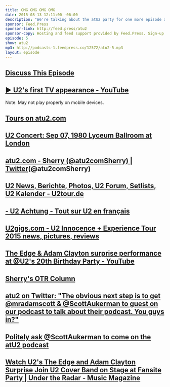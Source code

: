 ```yaml
---
title: OMG OMG OMG OMG
date: 2015-08-13 12:11:00 -06:00
description: "We're talking about the atU2 party for one more episode along with your #askatu2 questions and a roundtable discussion about the last few shows in New York."
sponsor: Feed.Press
sponsor-link: http://feed.press/atu2
sponsor-copy: Hosting and feed support provided by Feed.Press. Sign-up today and try FeedPress on a 14 day trial (no contracts or commitments). Use promo code "atu2" during checkout to get 10% off your first year.
episode: 5
show: atu2
mp3: http://podcasts-1.feedpress.co/12572/atu2-5.mp3
layout: episode
---
```


## [Discuss This Episode](https://www.reddit.com/r/Goodstuff_fm/comments/3gtbr1/the_atu2_podcast_5_omg_omg_omg_omg/)

## [▶ U2's first TV appearance - YouTube](https://www.youtube.com/watch?v=kLQ4Exa8qFM)
Note: May not play properly on mobile devices.

## [Tours on atu2.com](http://tours.atu2.com/)

## [U2 Concert: Sep 07, 1980 Lyceum Ballroom at London](http://tours.atu2.com/concert/lyceum-ballroom-london-sep-07-1980)

## [atu2.com - Sherry (@atu2comSherry) | Twitter](https://twitter.com/atu2comsherry)(@atu2comSherry)

## [U2 News, Berichte, Photos, U2 Forum, Setlists, U2 Kalender - U2tour.de](http://u2tour.de/)

## [- U2 Achtung - Tout sur U2 en français](http://u2achtung.com/)

## [U2gigs.com - U2 Innocence + Experience Tour 2015 news, pictures, reviews](http://www.u2gigs.com/)

## [The Edge & Adam Clayton surprise performance at @U2's 20th Birthday Party - YouTube](https://www.youtube.com/watch?v=61jx9VlWkqg)

## [Sherry's OTR Column](http://www.atu2.com/news/column-off-the-record-vol-15-683.html)

## [atu2 on Twitter: "The obvious next step is to get @mradamscott & @ScottAukerman to guest on our podcast to talk about their podcast. You guys in?"](https://twitter.com/atu2/status/629360982972858368)

## [Politely ask @ScottAukerman to come on the atU2 podcast](https://twitter.com/ScottAukerman)

## [Watch U2's The Edge and Adam Clayton Surprise Join U2 Cover Band on Stage at Fansite Party | Under the Radar - Music Magazine](http://www.undertheradarmag.com/news/watch_u2s_the_edge_and_adam_clayton_surprise_join_u2_cover_band_on_stage_at)
